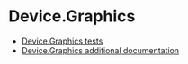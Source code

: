 # Device.Graphics
- [Device.Graphics tests](device-graphics-tests.md)
- [Device.Graphics additional documentation](device-graphics-additional-documentation.md)
